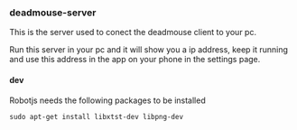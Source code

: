 ### deadmouse-server

This is the server used to conect the deadmouse client to your pc.

Run this server in your pc and it will show you a ip address, keep it running and use this address
in the app on your phone in the settings page.


#### dev
Robotjs needs the following packages to be installed

```sudo apt-get install libxtst-dev libpng-dev```
